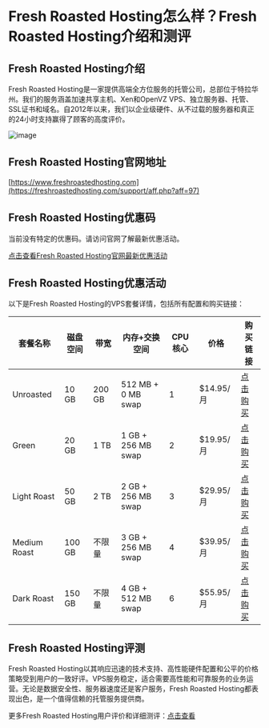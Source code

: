 # Fresh Roasted Hosting怎么样？Fresh Roasted Hosting介绍和测评

## Fresh Roasted Hosting介绍
Fresh Roasted Hosting是一家提供高端全方位服务的托管公司，总部位于特拉华州。我们的服务涵盖加速共享主机、Xen和OpenVZ VPS、独立服务器、托管、SSL证书和域名。自2012年以来，我们以企业级硬件、从不过载的服务器和真正的24小时支持赢得了顾客的高度评价。

![image](https://github.com/rathelkoda/Fresh-Roasted-Hosting/assets/169784648/f743e6ff-d99b-4dd0-9a04-e497d037a5b1)

## Fresh Roasted Hosting官网地址
[https://www.freshroastedhosting.com](https://freshroastedhosting.com/support/aff.php?aff=97)

## Fresh Roasted Hosting优惠码
当前没有特定的优惠码。请访问官网了解最新优惠活动。

[点击查看Fresh Roasted Hosting官网最新优惠活动](https://freshroastedhosting.com/support/aff.php?aff=97)

## Fresh Roasted Hosting优惠活动

以下是Fresh Roasted Hosting的VPS套餐详情，包括所有配置和购买链接：

| 套餐名称   | 磁盘空间 | 带宽             | 内存+交换空间     | CPU核心 | 价格       | 购买链接                                                       |
|------------|----------|------------------|-------------------|---------|------------|----------------------------------------------------------------|
| Unroasted  | 10 GB    | 200 GB           | 512 MB + 0 MB swap| 1       | $14.95/月  | [点击购买](https://freshroastedhosting.com/support/aff.php?aff=97) |
| Green      | 20 GB    | 1 TB             | 1 GB + 256 MB swap| 2       | $19.95/月  | [点击购买](https://freshroastedhosting.com/support/aff.php?aff=97) |
| Light Roast| 50 GB    | 2 TB             | 2 GB + 256 MB swap| 3       | $29.95/月  | [点击购买](https://freshroastedhosting.com/support/aff.php?aff=97) |
| Medium Roast| 100 GB   | 不限量            | 3 GB + 256 MB swap| 4       | $39.95/月  | [点击购买](https://freshroastedhosting.com/support/aff.php?aff=97) |
| Dark Roast | 150 GB    | 不限量            | 4 GB + 512 MB swap| 6       | $55.95/月  | [点击购买](https://freshroastedhosting.com/support/aff.php?aff=97) |

## Fresh Roasted Hosting评测
Fresh Roasted Hosting以其响应迅速的技术支持、高性能硬件配置和公平的价格策略受到用户的一致好评。VPS服务稳定，适合需要高性能和可靠服务的业务运营。无论是数据安全性、服务器速度还是客户服务，Fresh Roasted Hosting都表现出色，是一个值得信赖的托管服务提供商。

更多Fresh Roasted Hosting用户评价和详细测评：[点击查看](https://freshroastedhosting.com/support/aff.php?aff=97)
